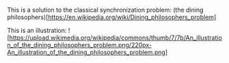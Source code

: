 This is a solution to the classical synchronization problem: (the dining philosophers)[https://en.wikipedia.org/wiki/Dining_philosophers_problem]

This is an illustration:
![https://upload.wikimedia.org/wikipedia/commons/thumb/7/7b/An_illustration_of_the_dining_philosophers_problem.png/220px-An_illustration_of_the_dining_philosophers_problem.png]









